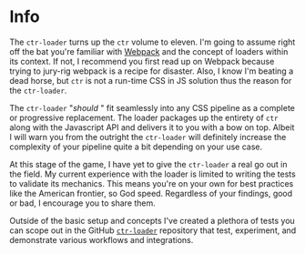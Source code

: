 # Info

The `ctr-loader` turns up the `ctr` volume to eleven. I'm going to assume right off the bat you're familiar with [Webpack](https://webpack.github.io/) and the concept of loaders within its context. If not, I recommend you first read up on Webpack because trying to jury-rig webpack is a recipe for disaster. Also, I know I'm beating a dead horse, but `ctr` is not a run-time CSS in JS solution thus the reason for the `ctr-loader`.

The `ctr-loader` "_should_ " fit seamlessly into any CSS pipeline as a complete or progressive replacement. The loader packages up the entirety of `ctr` along with the Javascript API and delivers it to you with a bow on top. Albeit I will warn you from the outright the `ctr-loader` will definitely increase the complexity of your pipeline quite a bit depending on your use case.

At this stage of the game, I have yet to give the `ctr-loader` a real go out in the field. My current experience with the loader is limited to writing the tests to validate its mechanics. This means you're on your own for best practices like the American frontier, so God speed. Regardless of your findings, good or bad, I encourage you to share them.

Outside of the basic setup and concepts I've created a plethora of tests you can scope out in the GitHub [`ctr-loader`](https://github.com/ctr-lang/ctr-loader) repository that test, experiment, and demonstrate various workflows and integrations.

<div class="cf"></div>
<div class="end"></div>

